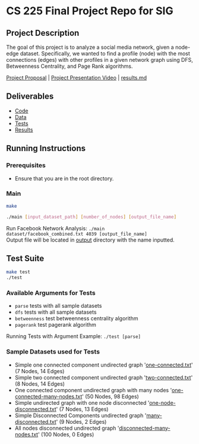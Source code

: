 # CS 225 Final Project Repo for SIG

## Project Description
The goal of this project is to analyze a social media network, given a node-edge dataset. Specifically, we wanted to find a profile (node) with the most connections (edges) with other profiles in a given network graph using DFS, Betweenness Centrality, and Page Rank algorithms.

[Project Proposal](TeamDocs/ProjectProposal.md) | 
[Project Presentation Video](TeamDocs/Presentation_Video.mp4) | 
[results.md](TeamDocs/results.md)

## Deliverables 
- [Code](src)
- [Data](dataset)
- [Tests](tests)
- [Results](output)

## Running Instructions 

### Prerequisites
- Ensure that you are in the root directory.

### Main
```bash
make
```
```bash
./main [input_dataset_path] [number_of_nodes] [output_file_name]
```
Run Facebook Network Analysis: <code>./main dataset/facebook_combined.txt 4039 [output_file_name]</code>
<br>
Output file will be located in [output](output) directory with the name inputted.

## Test Suite
```bash
make test
./test
```
### Available Arguments for Tests
- `parse` tests with all sample datasets
- `dfs` tests with all sample datasets
- `betweenness` test betweenness centrality algorithm
- `pagerank` test pagerank algorithm

Running Tests with Argument Example: <code>./test [parse]</code>

### Sample Datasets used for Tests
- Simple one connected component undirected graph '[one-connected.txt](dataset/sample-data/one-connected.txt)' (7 Nodes, 14 Edges)
- Simple two connected component undirected graph '[two-connected.txt](dataset/sample-data/two-connected.txt)' (8 Nodes, 14 Edges)
- One connected component undirected graph with many nodes '[one-connected-many-nodes.txt](dataset/sample-data/one-connected-many-nodes.txt)' (50 Nodes, 98 Edges)
- Simple undirected graph with one node disconnected '[one-node-disconnected.txt](dataset/sample-data/one-node-disconnected.txt)' (7 Nodes, 13 Edges)
- Simple Disconnected Components undirected graph '[many-disconnected.txt](dataset/sample-data/many-disconnected.txt)' (9 Nodes, 2 Edges)
- All nodes disconnected undirected graph '[disconnected-many-nodes.txt](dataset/sample-data/disconnected-many-nodes.txt)' (100 Nodes, 0 Edges)


